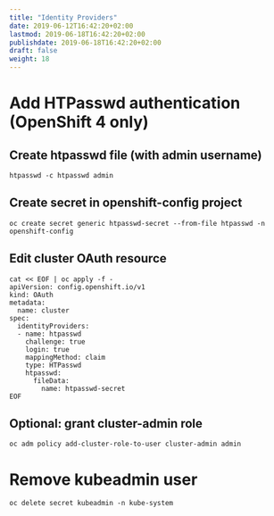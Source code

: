 ```yaml
---
title: "Identity Providers"
date: 2019-06-12T16:42:20+02:00
lastmod: 2019-06-18T16:42:20+02:00
publishdate: 2019-06-18T16:42:20+02:00
draft: false
weight: 18
---
```


# Add HTPasswd authentication (OpenShift 4 only)
## Create htpasswd file (with admin username)
```
htpasswd -c htpasswd admin
```

## Create secret in openshift-config project
```
oc create secret generic htpasswd-secret --from-file htpasswd -n openshift-config
```

## Edit cluster OAuth resource
```
cat << EOF | oc apply -f -
apiVersion: config.openshift.io/v1
kind: OAuth
metadata:
  name: cluster
spec:
  identityProviders:
  - name: htpasswd
    challenge: true
    login: true
    mappingMethod: claim
    type: HTPasswd
    htpasswd:
      fileData:
        name: htpasswd-secret
EOF
```

## Optional: grant cluster-admin role
```
oc adm policy add-cluster-role-to-user cluster-admin admin
```

# Remove kubeadmin user
```
oc delete secret kubeadmin -n kube-system
```
